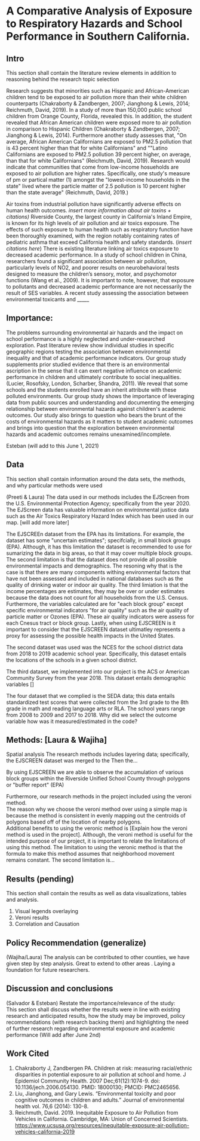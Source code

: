 # A Comparative Analysis of Exposure to Respiratory Hazards and School Performance in Southern California.

## Intro
This section shall contain the literature review elements in addition to reasoning behind the research topic selection

Research suggests that minorities such as Hispanic and African-American children tend to be exposed to air pollution more than their white children counterparts (Chakraborty & Zandbergen, 2007; Jianghong & Lewis, 2014; Reichmuth, David, 2019). In a study of more than 150,000 public school children from Orange County, Florida, revealed this. In addition, the student revealed that African American children were exposed more to air pollution in comparison to Hispanic Children (Chakraborty & Zandbergen, 2007; Jianghong & Lewis, 2014). Furthermore another study assesses that, "On average, African American Californians are exposed to PM2.5 pollution that is 43 percent higher than that for white Californians" and ""Latino Californians are exposed to PM2.5 pollution 39 percent higher, on average, than that for white Californians" (Reichmuth, David, 2019). Research would indicate that communities that come from low-income hosueholds are exposed to air pollution are higher rates. Specifically, one study's measure of pm or partical matter (1) amongst the "lowest-income households in the state" lived where the particle matter of 2.5 pollution is 10 percent higher than the state average" (Reichmuth, David, 2019.)


Air toxins from industrial pollution have significantly adverse effects on human health outcomes. *insert more information about air toxins + citations)* Riverside County, the largest county in California's Inland Empire, is known for its high levels of air pollution and air toxics exposure. The effects of such exposure to human health such as respiratory function have been thoroughly examined, with the region notably containing rates of pediatric asthma that exceed California health and safety standards. (*insert citations here*) There is existing literature linking air toxics exposure to decreased academic performance. In a study of school children in China, researchers found a significant association between air pollution, particularly levels of NO2, and poorer results on neurobehavioral tests designed to measure the children’s sensory, motor, and psychomotor functions (Wang et al., 2009). It is important to note, however, that exposure to pollutants and decreased academic performance are not necessarily the result of SES variables. A recent study assessing the association between environmental toxicants and _____

## Importance:

The problems surrounding environmental air hazards and the impact on school performance is a highly neglected and under-researched exploration. Past literature review show individual studies in specific geographic regions testing the association between environmental inequality and that of academic performance indicators. Our group study supplements prior studied evidence that there is an environmental ascription in the sense that it can exert negative influence on academic performance in children and ultimately contribute to social inequalities. (Lucier, Rosofsky, London, Scharber, Shandra, 2011). We reveal that some schools and the students enrolled have an inherit attribute with these polluted environments. Our group study shows the importance of leveraging data from public sources and understanding and documenting the emerging relationship between environmental hazards against children's academic outcomes. Our study also brings to question who bears the brunt of the costs of environmental hazards as it matters to student academic outcomes and brings into question that the exploration between environmental hazards and academic outcomes remains unexamined/incomplete. 

Esteban (will add to this June 1, 2021)

## Data
This section shall contain information around the data sets, the methods, and why particular methods were used

(Preeti & Laura) 
The data used in our methods includes the EJScreen from the U.S. Environmental Protection Agency; specifically from the year 2020. The EJScreen data has valuable information on environmental justice data such as the Air Toxics Respiratory Hazard Index which has been used in our map. [will add more later]

The EJSCREEn dataset from the EPA has its limitations. For example, the dataset has some "uncertain estimates"; specifcially, in small block groups (EPA). Although, it has this limitation the dataset is recommended to use for sumarizing the data in big areas, so that it may cover multiple block groups. The second limitation is that the dataset does not provide all possible environmental impacts and demographics. The resoning why that is the case is that there are many components withing environmental factors that have not been assessed and included in national databases such as the quality of drinking water or indoor air quality. The third limiation is that the income percentages are estimates, they may be over or under estimates because the data does not count for all households from the U.S. Census. Furthermore, the variables calculated are for "each block group" except specific environmental indicators "for air quality" such as the air quality of particle matter or Ozones (EPA). These air quality indicators were assess for each Cnesus tract or block group. Lastly, when using EJSCREEN is it important to consider that the EJSCREEN dataset ultimatley represents a proxy for assessing the possible health impacts in the United States.  

The second dataset was used was the NCES for the school district data from 2018 to 2019 academic school year. Specifically, this dataset entails the locations of the schools in a given school district.  

The third dataset, we implemented into our project is the ACS or American Community Survey from the year 2018. This dataset entails demographic variables []

The four dataset that we complied is the SEDA data; this data entails standardized test scores that were collected from the 3rd grade to the 8th grade in math and reading language arts or RLA. The school years range from 2008 to 2009 and 2017 to 2018. 
Why did we select the outcome variable how was it measured/estimated in the code? 

## Methods: [Laura & Wajiha] 
Spatial analysis 
The research methods includes layering data; specifically, the EJSCREEN dataset was merged to the 
Then the...

By using EJSCREEN we are able to observe the accumulation of various block groups within the Riverside Unified School County through polygons or "buffer report" (EPA)

Furthermore, our research methods in the project included using the veroni method.  
The reason why we choose the veroni method over using a simple map is because the method is consistent in evenly mapping out the centroids of polygons based off of the location of nearby polygons.    
Additional benefits to using the veronic method is [Explain how the veroni method is used in the project]. 
Although, the veroni method is useful for the intended purpose of our project, it is important to relate the limitations of using this method. The limitation to using the veronic method is that the formula to make this method assumes that neighborhood movement remains constant. The second limitation is...

## Results (pending) 
This section shall contain the results as well as data visualizations, tables and analysis.
1. Visual legends overlaying  
2. Veroni results 
3. Correlation and Causation 

## Policy Recommendation (generalize)
(Wajiha/Laura) 
The analysis can be contributed to other counties, we have given step by step analysis. Great to extend to other areas . Laying a foundation for future researchers. 

## Discussion and conclusions 
(Salvador & Esteban) 
Restate the importance/relevance of the study:  
This section shall discuss whether the results were in line with existing research and anticipated results, how the study may be improved, policy recommendations (with research backing them) and highlighting the need of further research regarding environmental exposure and academic performance (Will add after June 2nd)

## Work Cited 
1. Chakraborty J, Zandbergen PA. Children at risk: measuring racial/ethnic disparities in potential exposure to air pollution at school and home. J Epidemiol Community Health. 2007 Dec;61(12):1074-9. doi: 10.1136/jech.2006.054130. PMID: 18000130; PMCID: PMC2465656.
2.  Liu, Jianghong, and Gary Lewis. “Environmental toxicity and poor cognitive outcomes in children and adults.” Journal of environmental health vol. 76,6 (2014): 130-8.
3.  Reichmuth, David. 2019. Inequitable Exposure to Air Pollution from Vehicles in California. Cambridge, MA: Union of Concerned Scientists. https://www.ucsusa.org/resources/inequitable-exposure-air-pollution-vehicles-california-2019
